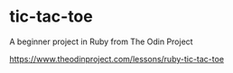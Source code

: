 # tic-tac-toe
A beginner project in Ruby from The Odin Project 

https://www.theodinproject.com/lessons/ruby-tic-tac-toe